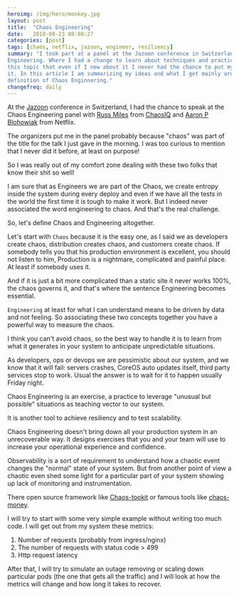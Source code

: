 ```yaml
---
heroimg: /img/hero/monkey.jpg
layout: post
title:  "Chaos Engineering"
date:   2018-08-23 08:08:27
categories: [post]
tags: [chaos, netflix, jazoon, engineer, resiliency]
summary: "I took part at a panel at the Jazoon conference in Switzerland called Chaos
Engineering. Where I had a change to learn about techniques and practices around
this topic that even if I new about it I never had the chance to put my head on
it. In this article I am summarizing my ideas and what I get mainly around the
definition of Chaos Enginnering."
changefreq: daily
---
```

At the [Jazoon](https://jazoon.com/) conference in Switzerland, I had the chance
to speak at the Chaos Engineering panel with [Russ
Miles](https://twitter.com/russmiles) from [ChaosIQ](https://chaosiq.io) and
[Aaron P Blohowiak](https://twitter.com/aaronblohowiak) from Netflix.

The organizers put me in the panel probably because "chaos" was part of the title
for the talk I just gave in the morning. I was too curious to mention that I
never did it before, at least on purpose!

So I was really out of my comfort zone dealing with these two folks that know
their shit so well!

I am sure that as Engineers we are part of the Chaos, we create entropy inside the
system during every deploy and even if we have all the tests in the world the
first time it is tough to make it work. But I indeed never associated the
word engineering to chaos. And that's the real challenge.

So, let's define Chaos and Engineering altogether.

Let's start with `Chaos` because it is the easy one, as I said we as developers create
chaos, distribution creates chaos, and customers create chaos. If somebody tells you
that his production environment is excellent, you should not listen to him,
Production is a nightmare, complicated and painful place. At least if somebody uses it.

And if it is just a bit more complicated than a static site it never works 100%,
the chaos governs it, and that's where the sentence Engineering becomes
essential.

`Engineering` at least for what I can understand means to be driven by data and
not feeling. So associating these two concepts together you have a powerful way
to measure the chaos.

I think you can't avoid chaos, so the best way to handle it is to learn from
what it generates in your system to anticipate unpredictable situations.

As developers, ops or devops we are pessimistic about our system, and we know
that it will fail: servers crashes, CoreOS auto updates itself, third party
services stop to work. Usual the answer is to wait for it to happen usually
Friday night.

Chaos Engineering is an exercise, a practice to leverage "unusual but possible"
situations as teaching vector to our system.

It is another tool to achieve resiliency and to test scalability.

Chaos Engineering doesn't bring down all your production system in an
unrecoverable way. It designs exercises that you and your team will use to
increase your operational experience and confidence.

Observability is a sort of requirement to understand how a chaotic event changes
the "normal" state of your system. But from another point of view a chaotic even
shed some light for a particular part of your system showing up lack of
monitoring and instrumentation.

There open source framework like [Chaos-tookit](https://github.com/chaostoolkit)
or famous tools like [chaos-money](https://github.com/Netflix/chaosmonkey).

I will try to start with some very simple example without writing too much
code. I will get out from my system these metrics:

1. Number of requests (probably from ingress/nginx)
2. The number of requests with status code > 499
3. Http request latency

After that, I will try to simulate an outage removing or scaling down particular
pods (the one that gets all the traffic) and I will look at how the metrics will
change and how long it takes to recover.
